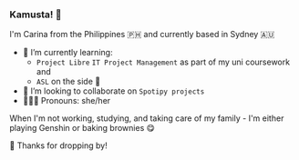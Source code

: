 ### Kamusta! 👋

<!--
**heycece/heycece** is a ✨ _special_ ✨ repository because its `README.md` (this file) appears on your GitHub profile.

Here are some ideas to get you started:

- 🔭 I’m currently working on ...
- 🌱 I’m currently learning ...
- 👯 I’m looking to collaborate on ...
- 🤔 I’m looking for help with ...
- 💬 Ask me about ...
- 📫 How to reach me: ...
- 😄 Pronouns: ...
- ⚡ Fun fact: ...
-->

I'm Carina from the Philippines 🇵🇭 and currently based in Sydney 🇦🇺

- 🌱 I’m currently learning:
  - `Project Libre` `IT Project Management` as part of my uni coursework and
  - `ASL` on the side 🦻
- 👯 I’m looking to collaborate on `Spotipy projects` 
- 👩🏻‍💻 Pronouns: she/her

When I'm not working, studying, and taking care of my family - I'm either playing Genshin or baking brownies 😋

🫶 Thanks for dropping by!
